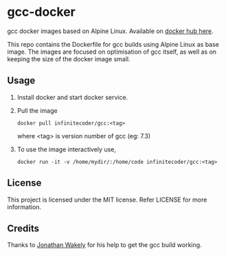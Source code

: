 # gcc-docker
gcc docker images based on Alpine Linux. Available on [docker hub here](https://hub.docker.com/r/infinitecoder/gcc/).

This repo contains the Dockerfile for gcc builds using Alpine Linux as base image. The images are focused on optimisation of gcc itself, as well as on keeping the size of the docker image small.

## Usage
1. Install docker and start docker service.
2. Pull the image

       docker pull infinitecoder/gcc:<tag>
   where \<tag> is version number of gcc (eg: 7.3)
3. To use the image interactively use,

       docker run -it -v /home/mydir/:/home/code infinitecoder/gcc:<tag>
      
## License
This project is licensed under the MIT license. Refer LICENSE for more information.

## Credits
Thanks to [Jonathan Wakely](https://github.com/jwakely) for his help to get the gcc build working.
